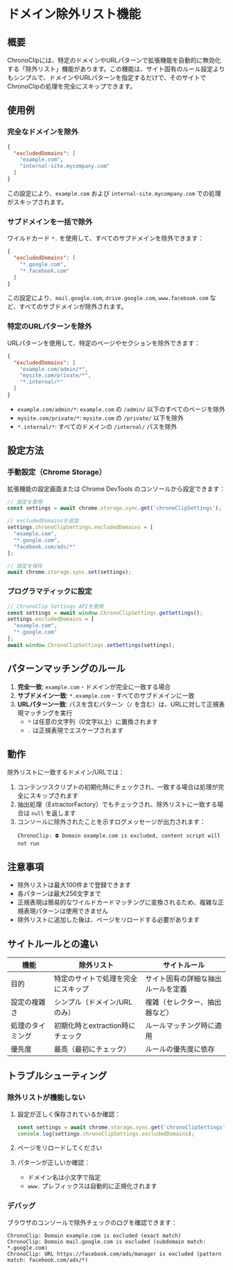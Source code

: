 # ドメイン除外リスト機能

## 概要

ChronoClipには、特定のドメインやURLパターンで拡張機能を自動的に無効化する「除外リスト」機能があります。この機能は、サイト固有のルール設定よりもシンプルで、ドメインやURLパターンを指定するだけで、そのサイトでChronoClipの処理を完全にスキップできます。

## 使用例

### 完全なドメインを除外

```json
{
  "excludedDomains": [
    "example.com",
    "internal-site.mycompany.com"
  ]
}
```

この設定により、`example.com` および `internal-site.mycompany.com` での処理がスキップされます。

### サブドメインを一括で除外

ワイルドカード `*.` を使用して、すべてのサブドメインを除外できます：

```json
{
  "excludedDomains": [
    "*.google.com",
    "*.facebook.com"
  ]
}
```

この設定により、`mail.google.com`, `drive.google.com`, `www.facebook.com` など、すべてのサブドメインが除外されます。

### 特定のURLパターンを除外

URLパターンを使用して、特定のページやセクションを除外できます：

```json
{
  "excludedDomains": [
    "example.com/admin/*",
    "mysite.com/private/*",
    "*.internal/*"
  ]
}
```

- `example.com/admin/*`: `example.com` の `/admin/` 以下のすべてのページを除外
- `mysite.com/private/*`: `mysite.com` の `/private/` 以下を除外
- `*.internal/*`: すべてのドメインの `/internal/` パスを除外

## 設定方法

### 手動設定（Chrome Storage）

拡張機能の設定画面または Chrome DevTools のコンソールから設定できます：

```javascript
// 設定を取得
const settings = await chrome.storage.sync.get('chronoClipSettings');

// excludedDomainsを追加
settings.chronoClipSettings.excludedDomains = [
  "example.com",
  "*.google.com",
  "facebook.com/ads/*"
];

// 設定を保存
await chrome.storage.sync.set(settings);
```

### プログラマティックに設定

```javascript
// ChronoClip Settings APIを使用
const settings = await window.ChronoClipSettings.getSettings();
settings.excludedDomains = [
  "example.com",
  "*.google.com"
];
await window.ChronoClipSettings.setSettings(settings);
```

## パターンマッチングのルール

1. **完全一致**: `example.com` - ドメインが完全に一致する場合
2. **サブドメイン一致**: `*.example.com` - すべてのサブドメインに一致
3. **URLパターン一致**: パスを含むパターン（`/` を含む）は、URLに対して正規表現マッチングを実行
   - `*` は任意の文字列（0文字以上）に置換されます
   - `.` は正規表現でエスケープされます

## 動作

除外リストに一致するドメイン/URLでは：

1. コンテンツスクリプトの初期化時にチェックされ、一致する場合は処理が完全にスキップされます
2. 抽出処理（ExtractorFactory）でもチェックされ、除外リストに一致する場合は `null` を返します
3. コンソールに除外されたことを示すログメッセージが出力されます：
   ```
   ChronoClip: ⛔ Domain example.com is excluded, content script will not run
   ```

## 注意事項

- 除外リストは最大100件まで登録できます
- 各パターンは最大256文字まで
- 正規表現は簡易的なワイルドカードマッチングに変換されるため、複雑な正規表現パターンは使用できません
- 除外リストに追加した後は、ページをリロードする必要があります

## サイトルールとの違い

| 機能 | 除外リスト | サイトルール |
|------|-----------|------------|
| 目的 | 特定のサイトで処理を完全にスキップ | サイト固有の詳細な抽出ルールを定義 |
| 設定の複雑さ | シンプル（ドメイン/URLのみ） | 複雑（セレクター、抽出器など） |
| 処理のタイミング | 初期化時とextraction時にチェック | ルールマッチング時に適用 |
| 優先度 | 最高（最初にチェック） | ルールの優先度に依存 |

## トラブルシューティング

### 除外リストが機能しない

1. 設定が正しく保存されているか確認：
   ```javascript
   const settings = await chrome.storage.sync.get('chronoClipSettings');
   console.log(settings.chronoClipSettings.excludedDomains);
   ```

2. ページをリロードしてください

3. パターンが正しいか確認：
   - ドメイン名は小文字で指定
   - `www.` プレフィックスは自動的に正規化されます

### デバッグ

ブラウザのコンソールで除外チェックのログを確認できます：

```
ChronoClip: Domain example.com is excluded (exact match)
ChronoClip: Domain mail.google.com is excluded (subdomain match: *.google.com)
ChronoClip: URL https://facebook.com/ads/manager is excluded (pattern match: facebook.com/ads/*)
```
